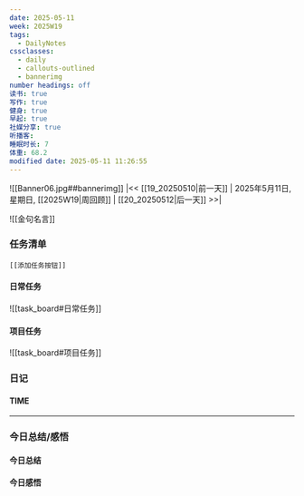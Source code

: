 ```yaml
---
date: 2025-05-11
week: 2025W19
tags:
  - DailyNotes
cssclasses:
  - daily
  - callouts-outlined
  - bannerimg
number headings: off
读书: true
写作: true
健身: true
早起: true
社媒分享: true
听播客: 
睡眠时长: 7
体重: 68.2
modified date: 2025-05-11 11:26:55
---
```

![[Banner06.jpg##bannerimg]]
|<< [[19_20250510|前一天]] | 2025年5月11日, 星期日, [[2025W19|周回顾]]  | [[20_20250512|后一天]] >>| 

![[金句名言]]


### 任务清单

```meta-bind-embed
[[添加任务按钮]]
```

#### 日常任务
![[task_board#日常任务]]

#### 项目任务
![[task_board#项目任务]]

### 日记

#### TIME


---

### 今日总结/感悟

#### 今日总结


#### 今日感悟

